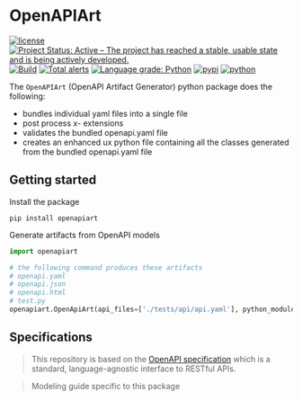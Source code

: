 # OpenAPIArt 

[![license](https://img.shields.io/badge/license-MIT-green.svg)](https://en.wikipedia.org/wiki/MIT_License)
[![Project Status: Active – The project has reached a stable, usable state and is being actively developed.](https://www.repostatus.org/badges/latest/active.svg)](https://www.repostatus.org/#active)
[![Build](https://github.com/open-traffic-generator/openapiart/workflows/build/badge.svg)](https://github.com/open-traffic-generator/openapiart/actions)
[![Total alerts](https://img.shields.io/lgtm/alerts/g/open-traffic-generator/openapiart.svg?logo=lgtm&logoWidth=18)](https://lgtm.com/projects/g/open-traffic-generator/openapiart/alerts/)
[![Language grade: Python](https://img.shields.io/lgtm/grade/python/g/open-traffic-generator/openapiart.svg?logo=lgtm&logoWidth=18)](https://lgtm.com/projects/g/open-traffic-generator/openapiart/context:python)
[![pypi](https://img.shields.io/pypi/v/openapiart.svg)](https://pypi.org/project/openapiart)
[![python](https://img.shields.io/pypi/pyversions/snappi.svg)](https://pypi.python.org/pypi/snappi)


The `OpenAPIArt` (OpenAPI Artifact Generator) python package does the following:
- bundles individual yaml files into a single file
- post process x- extensions
- validates the bundled openapi.yaml file
- creates an enhanced ux python file containing all the classes generated from 
  the bundled openapi.yaml file

## Getting started
Install the package
```
pip install openapiart
```

Generate artifacts from OpenAPI models
```python
import openapiart

# the following command produces these artifacts
# openapi.yaml
# openapi.json
# openapi.html
# test.py
openapiart.OpenApiArt(api_files=['./tests/api/api.yaml'], python_module_name='sample')
```

## Specifications
> This repository is based on the [OpenAPI specification](
https://github.com/OAI/OpenAPI-Specification/blob/master/versions/3.0.3.md) which is a standard, language-agnostic interface to RESTful APIs. 

> Modeling guide specific to this package


